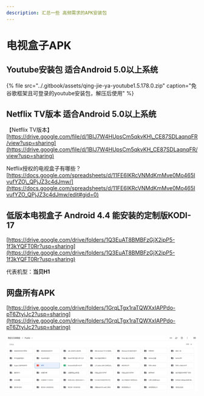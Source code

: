 ```yaml
---
description: 汇总一些 高频需求的APK安装包
---
```


# 电视盒子APK

##  Youtube安装包 适合Android 5.0以上系统

{% file src="../.gitbook/assets/qing-jie-ya-youtube1.5.178.0.zip" caption="免谷歌框架且可登录的youtube安装包，解压后使用" %}

## Netflix TV版本 适合Android 5.0以上系统

【Netflix TV版本】[https://drive.google.com/file/d/1BIJ7W4HUpsCm5qkvKH\_CE87SDLaqnqFR/view?usp=sharing](https://drive.google.com/file/d/1BIJ7W4HUpsCm5qkvKH_CE87SDLaqnqFR/view?usp=sharing)

 Netflix授权的电视盒子有哪些？[https://docs.google.com/spreadsheets/d/11FE6lKRcVNMdKmMve0Mo465IvufYZO\_QPjJZ3c4dJmw/](https://docs.google.com/spreadsheets/d/11FE6lKRcVNMdKmMve0Mo465IvufYZO_QPjJZ3c4dJmw/edit#gid=0)

## 低版本电视盒子 Android 4.4 能安装的定制版KODI-17

[https://drive.google.com/drive/folders/1Q3EuAT8BMBFzGjX2ipP5-1f3kYQFT0Rr?usp=sharing](https://drive.google.com/drive/folders/1Q3EuAT8BMBFzGjX2ipP5-1f3kYQFT0Rr?usp=sharing)

 代表机型：**当贝H1**

##  网盘所有APK

 [https://drive.google.com/drive/folders/1GrqLTgx1raTQWXxIAPPdo-pT6ZtyiJc2?usp=sharing](https://drive.google.com/drive/folders/1GrqLTgx1raTQWXxIAPPdo-pT6ZtyiJc2?usp=sharing)

![](../.gitbook/assets/wang-pan-.jpg)



